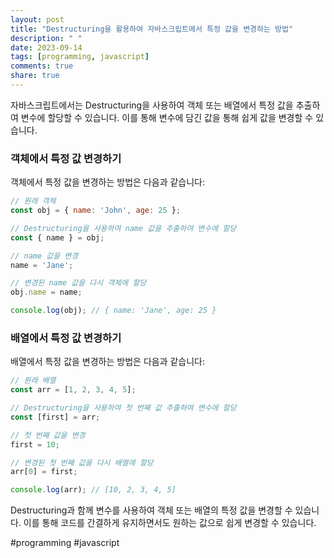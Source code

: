 ```yaml
---
layout: post
title: "Destructuring을 활용하여 자바스크립트에서 특정 값을 변경하는 방법"
description: " "
date: 2023-09-14
tags: [programming, javascript]
comments: true
share: true
---
```


자바스크립트에서는 Destructuring을 사용하여 객체 또는 배열에서 특정 값을 추출하여 변수에 할당할 수 있습니다. 이를 통해 변수에 담긴 값을 통해 쉽게 값을 변경할 수 있습니다.

### 객체에서 특정 값 변경하기

객체에서 특정 값을 변경하는 방법은 다음과 같습니다:

```javascript
// 원래 객체
const obj = { name: 'John', age: 25 };

// Destructuring을 사용하여 name 값을 추출하여 변수에 할당
const { name } = obj;

// name 값을 변경
name = 'Jane';

// 변경된 name 값을 다시 객체에 할당
obj.name = name;

console.log(obj); // { name: 'Jane', age: 25 }
```

### 배열에서 특정 값 변경하기

배열에서 특정 값을 변경하는 방법은 다음과 같습니다:

```javascript
// 원래 배열
const arr = [1, 2, 3, 4, 5];

// Destructuring을 사용하여 첫 번째 값 추출하여 변수에 할당
const [first] = arr;

// 첫 번째 값을 변경
first = 10;

// 변경된 첫 번째 값을 다시 배열에 할당
arr[0] = first;

console.log(arr); // [10, 2, 3, 4, 5]
```

Destructuring과 함께 변수를 사용하여 객체 또는 배열의 특정 값을 변경할 수 있습니다. 이를 통해 코드를 간결하게 유지하면서도 원하는 값으로 쉽게 변경할 수 있습니다.

#programming #javascript